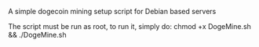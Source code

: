A simple dogecoin mining setup script for Debian based servers

The script must be run as root, to run it, simply do: 
chmod +x DogeMine.sh && ./DogeMine.sh
